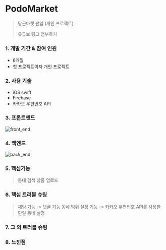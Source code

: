 # PodoMarket

>당근마켓 팬앱 (개인 프로젝트)
>
>유튜브 링크 첨부하기 

### 1. 개발 기간 & 참여 인원 
* 6개월
* 첫 프로젝트이자 개인 프로젝트

### 2. 사용 기술

* iOS swift 
* Firebase 
* 카카오 우편번호 API

### 3. 프론트엔드

![front_end](https://user-images.githubusercontent.com/52398346/131097792-7cef0ba2-ab4f-47fd-aef3-2fb280afd4cc.png)

### 4. 백엔드

![back_end](https://user-images.githubusercontent.com/52398346/131097781-eba3a0a1-a965-49db-aa7b-fbb797c75739.png)

### 5. 핵심기능

>동네 검색
>상품 업로드 

### 6. 핵심 트러블 슈팅

>채팅 기능 -> 댓글 기능 
>동네 범위 설정 기능 -> 카카오 우편번호 API를 사용한 단일 동네 설정

### 7. 그 외 트러블 슈팅

### 8. 느낀점
